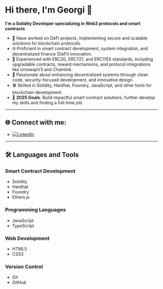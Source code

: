 # Hi there, I'm Georgi 👋  
**I'm a Solidity Developer specializing in Web3 protocols and smart contracts**  

- 🔭 Have worked on DeFi projects, implementing secure and scalable solutions for blockchain protocols.  
- 🌐 Proficient in smart contract development, system integration, and decentralized finance (DeFi) innovation.  
- 💼 Experienced with ERC20, ERC721, and ERC1155 standards, including upgradable contracts, reward mechanisms, and protocol integrations like UniswapV3 and Chainlink.  
- 🚀 Passionate about enhancing decentralized systems through clean code, security-focused development, and innovative design.  
- 🛠️ Skilled in Solidity, Hardhat, Foundry, JavaScript, and other tools for blockchain development.    
- 🥅 **2025 Goals**: Build impactful smart contract solutions, further develop my skills and finding a full-time job.  

---

## 🌐 Connect with me:   
- [![LinkedIn](https://img.icons8.com/color/48/000000/linkedin.png)](https://www.linkedin.com/in/georgi-p/)  

---

## 🛠️ **Languages and Tools**  

### **Smart Contract Development**  
- Solidity  
- Hardhat  
- Foundry  
- Ethers.js  

### **Programming Languages**  
- JavaScript 
- TypeScript  

### **Web Development**  
- HTML5  
- CSS3  

### **Version Control**  
- Git  
- GitHub  
